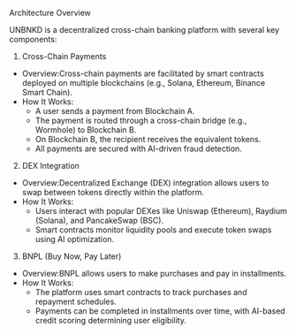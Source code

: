 Architecture Overview

UNBNKD is a decentralized cross-chain banking platform with several key components:

1. Cross-Chain Payments
- Overview:Cross-chain payments are facilitated by smart contracts deployed on multiple blockchains (e.g., Solana, Ethereum, Binance Smart Chain).
- How It Works:
  - A user sends a payment from Blockchain A.
  - The payment is routed through a cross-chain bridge (e.g., Wormhole) to Blockchain B.
  - On Blockchain B, the recipient receives the equivalent tokens.
  - All payments are secured with AI-driven fraud detection.

2. DEX Integration
- Overview:Decentralized Exchange (DEX) integration allows users to swap between tokens directly within the platform.
- How It Works:
  - Users interact with popular DEXes like Uniswap (Ethereum), Raydium (Solana), and PancakeSwap (BSC).
  - Smart contracts monitor liquidity pools and execute token swaps using AI optimization.

3. BNPL (Buy Now, Pay Later)
- Overview:BNPL allows users to make purchases and pay in installments.
- How It Works:
  - The platform uses smart contracts to track purchases and repayment schedules.
  - Payments can be completed in installments over time, with AI-based credit scoring determining user eligibility.

